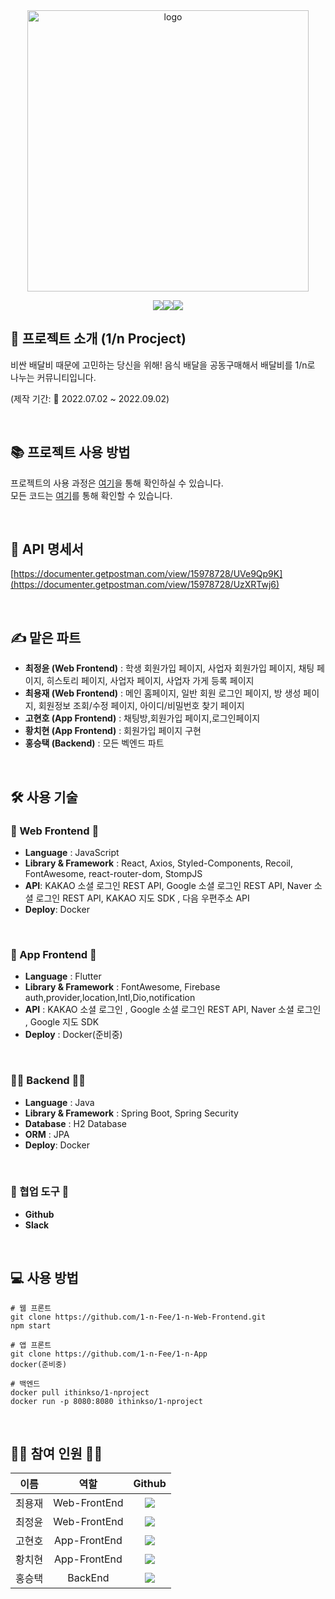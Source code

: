 <div align="center">
<img width="450" alt="logo" src="https://user-images.githubusercontent.com/51076814/188084065-3ee7b52f-47ac-46c1-a366-d400158066da.png">
<p align="middle" >
<img src="https://img.shields.io/badge/React-61DAFB?style=flat&logo=React&logoColor=white"/><img src="https://img.shields.io/badge/Flutter-02569B?style=flat&logo=React&logoColor=white"/><img src="https://img.shields.io/badge/SpringBoot-6DB33F?style=flat&logo=SpringBoot&logoColor=white"/>
</p>

</div>

## 🍕 프로젝트 소개 (1/n Procject)
비싼 배달비 때문에 고민하는 당신을 위해! 음식 배달을 공동구매해서 배달비를 1/n로 나누는 커뮤니티입니다.

(제작 기간: 📆 2022.07.02 ~ 2022.09.02)

</br>

## **📚 프로젝트 사용 방법**

프로젝트의 사용 과정은 [여기](https://github.com/1-n-Fee/1-n-Server.wiki.git)을 통해 확인하실 수 있습니다.<br>
모든 코드는 [여기](https://github.com/1-n-Fee)를 통해 확인할 수 있습니다.

</br>

## **🔖 API 명세서**

[https://documenter.getpostman.com/view/15978728/UVe9Qp9K](https://documenter.getpostman.com/view/15978728/UzXRTwj6)

</br>

## **✍️ 맡은 파트**

- **최정윤 (Web Frontend)** : 학생 회원가입 페이지, 사업자 회원가입 페이지, 채팅 페이지, 히스토리 페이지, 사업자 페이지, 사업자 가게 등록 페이지
- **최용재 (Web Frontend)** : 메인 홈페이지, 일반 회원 로그인 페이지, 방 생성 페이지, 회원정보 조회/수정 페이지, 아이디/비밀번호 찾기 페이지
- **고현호 (App Frontend)** : 채팅방,회원가입 페이지,로그인페이지
- **황치현 (App Frontend)** : 회원가입 페이지 구현
- **홍승택 (Backend)** : 모든 벡엔드 파트

</br>

## **🛠 사용 기술**

### 🎨 Web Frontend 🎨
- **Language** : JavaScript
- **Library & Framework** : React, Axios, Styled-Components, Recoil, FontAwesome, react-router-dom, StompJS
- **API**: KAKAO 소셜 로그인 REST API, Google 소셜 로그인 REST API, Naver 소셜 로그인 REST API, KAKAO 지도 SDK , 다음 우편주소 API
- **Deploy**: Docker

<br>

### 📱 App Frontend 📱
- **Language** : Flutter
- **Library & Framework** :  FontAwesome, Firebase auth,provider,location,Intl,Dio,notification
- **API** : KAKAO 소셜 로그인 , Google 소셜 로그인 REST API, Naver 소셜 로그인 , Google 지도 SDK
- **Deploy** : Docker(준비중)

<br>

### 🧑‍💻 Backend 🧑‍💻
- **Language** : Java
- **Library & Framework** : Spring Boot, Spring Security
- **Database** : H2 Database
- **ORM** : JPA
- **Deploy**: Docker

<br>

### 👫 협업 도구 👫

- **Github**
- **Slack**

</br>

## **💻 사용 방법**

```
# 웹 프론트
git clone https://github.com/1-n-Fee/1-n-Web-Frontend.git 
npm start 

# 앱 프론트
git clone https://github.com/1-n-Fee/1-n-App
docker(준비중)

# 백엔드
docker pull ithinkso/1-nproject
docker run -p 8080:8080 ithinkso/1-nproject
```

</br>

## **👨‍💻 참여 인원 👩‍💻**

<div align="center">

|  이름  |   역할    |                                                                                                  Github                                                                                                   |
| :----: | :-------: | :-------------------------------------------------------------------------------------------------------------------------------------------------------------------------------------------------------: |
| 최용재 | Web-FrontEnd  |        <a href="https://github.com/yjc2021"><img src="https://img.shields.io/badge/yjc2021-acb9f6?style=flat-square&logo=github&logoColor=white&link=https://github.com/yjc2021"/></a>        |
| 최정윤 | Web-FrontEnd | <a href="https://github.com/c-jeongyyun"><img src="https://img.shields.io/badge/cjeongyyun-80396a?style=flat-square&logo=github&logoColor=white&link=https://github.com/c-jeongyyun"/></a> |
| 고현호 | App-FrontEnd |    <a href="https://github.com/zxver1000"><img src="https://img.shields.io/badge/zxver1000-d499d4?style=flat-square&logo=github&logoColor=white&link=https://github.com/zxver1000"/></a>     |
| 황치현 | App-FrontEnd  |      <a href="https://github.com/clgusdl2"><img src="https://img.shields.io/badge/clgusdl2-339933?style=flat-square&logo=github&logoColor=white&link=https://github.com/clgusdl2"/></a>      |
| 홍승택 | BackEnd  |        <a href="https://github.com/redcarrot1"><img src="https://img.shields.io/badge/IThinkSo-80c9f8?style=flat-square&logo=github&logoColor=white&link=https://github.com/redcarrot1"/></a>|

</div>
